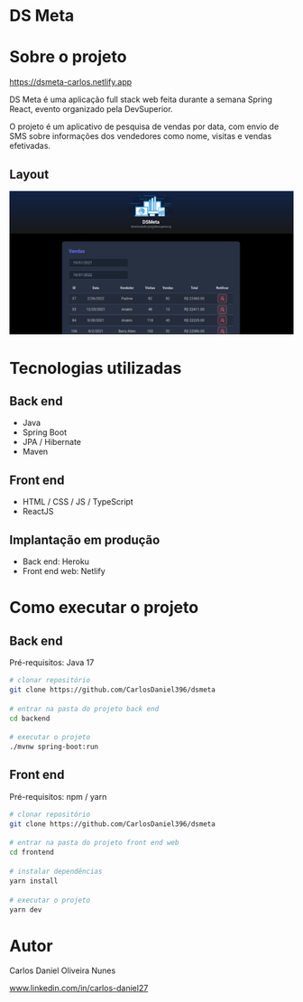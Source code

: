 # DS Meta

# Sobre o projeto

https://dsmeta-carlos.netlify.app

DS Meta é uma aplicação full stack web feita durante a semana Spring React, evento organizado pela DevSuperior.

O projeto é um aplicativo de pesquisa de vendas por data, com envio de SMS sobre informações dos vendedores como nome, visitas e vendas efetivadas.

## Layout
![Web 1](https://github.com/CarlosDaniel396/dsmeta/blob/main/frontend/src/assets/img/dsmeta-layout.png)

# Tecnologias utilizadas
## Back end

- Java
- Spring Boot
- JPA / Hibernate
- Maven
## Front end

- HTML / CSS / JS / TypeScript
- ReactJS

## Implantação em produção
- Back end: Heroku
- Front end web: Netlify

# Como executar o projeto

## Back end
Pré-requisitos: Java 17

```bash
# clonar repositório
git clone https://github.com/CarlosDaniel396/dsmeta

# entrar na pasta do projeto back end
cd backend

# executar o projeto
./mvnw spring-boot:run
```

## Front end
Pré-requisitos: npm / yarn

```bash
# clonar repositório
git clone https://github.com/CarlosDaniel396/dsmeta

# entrar na pasta do projeto front end web
cd frontend

# instalar dependências
yarn install

# executar o projeto
yarn dev
```


# Autor

Carlos Daniel Oliveira Nunes

www.linkedin.com/in/carlos-daniel27
